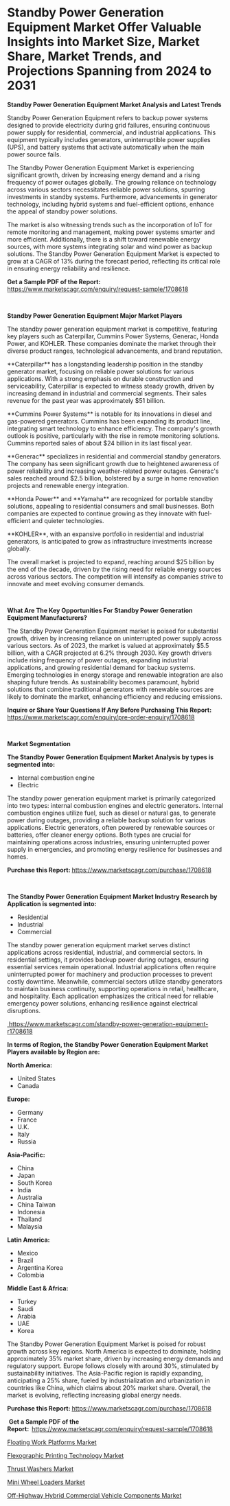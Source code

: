 <p><h1>Standby Power Generation Equipment Market Offer Valuable Insights into Market Size, Market Share, Market Trends, and Projections Spanning from 2024 to 2031</h1></p><p><strong>Standby Power Generation Equipment Market Analysis and Latest Trends</strong></p>
<p><p>Standby Power Generation Equipment refers to backup power systems designed to provide electricity during grid failures, ensuring continuous power supply for residential, commercial, and industrial applications. This equipment typically includes generators, uninterruptible power supplies (UPS), and battery systems that activate automatically when the main power source fails. </p><p>The Standby Power Generation Equipment Market is experiencing significant growth, driven by increasing energy demand and a rising frequency of power outages globally. The growing reliance on technology across various sectors necessitates reliable power solutions, spurring investments in standby systems. Furthermore, advancements in generator technology, including hybrid systems and fuel-efficient options, enhance the appeal of standby power solutions.</p><p>The market is also witnessing trends such as the incorporation of IoT for remote monitoring and management, making power systems smarter and more efficient. Additionally, there is a shift toward renewable energy sources, with more systems integrating solar and wind power as backup solutions. The Standby Power Generation Equipment Market is expected to grow at a CAGR of 13% during the forecast period, reflecting its critical role in ensuring energy reliability and resilience.</p></p>
<p><strong>Get a Sample PDF of the Report:&nbsp;</strong> <a href="https://www.marketscagr.com/enquiry/request-sample/1708618?utm_campaign=1278&utm_medium=2&utm_source=Github&utm_content=ia&utm_term=21102024&utm_id=standby-power-generation-equipment">https://www.marketscagr.com/enquiry/request-sample/1708618</a></p>
<p>&nbsp;</p>
<p><strong>Standby Power Generation Equipment Major Market Players</strong></p>
<p><p>The standby power generation equipment market is competitive, featuring key players such as Caterpillar, Cummins Power Systems, Generac, Honda Power, and KOHLER. These companies dominate the market through their diverse product ranges, technological advancements, and brand reputation.</p><p>**Caterpillar** has a longstanding leadership position in the standby generator market, focusing on reliable power solutions for various applications. With a strong emphasis on durable construction and serviceability, Caterpillar is expected to witness steady growth, driven by increasing demand in industrial and commercial segments. Their sales revenue for the past year was approximately $51 billion.</p><p>**Cummins Power Systems** is notable for its innovations in diesel and gas-powered generators. Cummins has been expanding its product line, integrating smart technology to enhance efficiency. The company's growth outlook is positive, particularly with the rise in remote monitoring solutions. Cummins reported sales of about $24 billion in its last fiscal year.</p><p>**Generac** specializes in residential and commercial standby generators. The company has seen significant growth due to heightened awareness of power reliability and increasing weather-related power outages. Generac's sales reached around $2.5 billion, bolstered by a surge in home renovation projects and renewable energy integration.</p><p>**Honda Power** and **Yamaha** are recognized for portable standby solutions, appealing to residential consumers and small businesses. Both companies are expected to continue growing as they innovate with fuel-efficient and quieter technologies.</p><p>**KOHLER**, with an expansive portfolio in residential and industrial generators, is anticipated to grow as infrastructure investments increase globally.</p><p>The overall market is projected to expand, reaching around $25 billion by the end of the decade, driven by the rising need for reliable energy sources across various sectors. The competition will intensify as companies strive to innovate and meet evolving consumer demands.</p></p>
<p>&nbsp;</p>
<p><strong>What Are The Key Opportunities For Standby Power Generation Equipment Manufacturers?</strong></p>
<p><p>The Standby Power Generation Equipment market is poised for substantial growth, driven by increasing reliance on uninterrupted power supply across various sectors. As of 2023, the market is valued at approximately $5.5 billion, with a CAGR projected at 6.2% through 2030. Key growth drivers include rising frequency of power outages, expanding industrial applications, and growing residential demand for backup systems. Emerging technologies in energy storage and renewable integration are also shaping future trends. As sustainability becomes paramount, hybrid solutions that combine traditional generators with renewable sources are likely to dominate the market, enhancing efficiency and reducing emissions.</p></p>
<p><strong>Inquire or Share Your Questions If Any Before Purchasing This Report:</strong> <a href="https://www.marketscagr.com/enquiry/pre-order-enquiry/1708618?utm_campaign=1278&utm_medium=2&utm_source=Github&utm_content=ia&utm_term=21102024&utm_id=standby-power-generation-equipment">https://www.marketscagr.com/enquiry/pre-order-enquiry/1708618</a></p>
<p>&nbsp;</p>
<p><strong>Market Segmentation</strong></p>
<p><strong>The Standby Power Generation Equipment Market Analysis by types is segmented into:</strong></p>
<p><ul><li>Internal combustion engine</li><li>Electric</li></ul></p>
<p><p>The standby power generation equipment market is primarily categorized into two types: internal combustion engines and electric generators. Internal combustion engines utilize fuel, such as diesel or natural gas, to generate power during outages, providing a reliable backup solution for various applications. Electric generators, often powered by renewable sources or batteries, offer cleaner energy options. Both types are crucial for maintaining operations across industries, ensuring uninterrupted power supply in emergencies, and promoting energy resilience for businesses and homes.</p></p>
<p><strong>Purchase this Report:&nbsp;</strong><a href="https://www.marketscagr.com/purchase/1708618?utm_campaign=1278&utm_medium=2&utm_source=Github&utm_content=ia&utm_term=21102024&utm_id=standby-power-generation-equipment">https://www.marketscagr.com/purchase/1708618</a></p>
<p>&nbsp;</p>
<p><strong>The Standby Power Generation Equipment Market Industry Research by Application is segmented into:</strong></p>
<p><ul><li>Residential</li><li>Industrial</li><li>Commercial</li></ul></p>
<p><p>The standby power generation equipment market serves distinct applications across residential, industrial, and commercial sectors. In residential settings, it provides backup power during outages, ensuring essential services remain operational. Industrial applications often require uninterrupted power for machinery and production processes to prevent costly downtime. Meanwhile, commercial sectors utilize standby generators to maintain business continuity, supporting operations in retail, healthcare, and hospitality. Each application emphasizes the critical need for reliable emergency power solutions, enhancing resilience against electrical disruptions.</p></p>
<p><a href="https://www.marketscagr.com/standby-power-generation-equipment-r1708618?utm_campaign=1278&utm_medium=2&utm_source=Github&utm_content=ia&utm_term=21102024&utm_id=standby-power-generation-equipment">&nbsp;https://www.marketscagr.com/standby-power-generation-equipment-r1708618</a></p>
<p><strong>In terms of Region, the Standby Power Generation Equipment Market Players available by Region are:</strong></p>
<p>
    <p> <strong> North America: </strong>
        <ul>
            <li>United States</li>
            <li>Canada</li>
        </ul>
        </p> 
    <p> <strong> Europe: </strong>
        <ul>
            <li>Germany</li>
            <li>France</li>
            <li>U.K.</li>
            <li>Italy</li>
            <li>Russia</li>
        </ul>
        </p> 
    <p> <strong> Asia-Pacific: </strong>
        <ul>
            <li>China</li>
            <li>Japan</li>
            <li>South Korea</li>
            <li>India</li>
            <li>Australia</li>
            <li>China Taiwan</li>
            <li>Indonesia</li>
            <li>Thailand</li>
            <li>Malaysia</li>
        </ul>
        </p> 
    <p> <strong> Latin America: </strong>
        <ul>
            <li>Mexico</li>
            <li>Brazil</li>
            <li>Argentina Korea</li>
            <li>Colombia</li>
        </ul>
        </p> 
    <p> <strong> Middle East & Africa: </strong>
        <ul>
            <li>Turkey</li>
            <li>Saudi</li>
            <li>Arabia</li>
            <li>UAE</li>
            <li>Korea</li>
        </ul>
    </p>
    </p>
<p><p>The Standby Power Generation Equipment Market is poised for robust growth across key regions. North America is expected to dominate, holding approximately 35% market share, driven by increasing energy demands and regulatory support. Europe follows closely with around 30%, stimulated by sustainability initiatives. The Asia-Pacific region is rapidly expanding, anticipating a 25% share, fueled by industrialization and urbanization in countries like China, which claims about 20% market share. Overall, the market is evolving, reflecting increasing global energy needs.</p></p>
<p><strong>Purchase this Report: </strong><a href="https://www.marketscagr.com/purchase/1708618?utm_campaign=1278&utm_medium=2&utm_source=Github&utm_content=ia&utm_term=21102024&utm_id=standby-power-generation-equipment">https://www.marketscagr.com/purchase/1708618</a></p>
<p>&nbsp;<strong>Get a Sample PDF of the Report:&nbsp;&nbsp;</strong><a href="https://www.marketscagr.com/enquiry/request-sample/1708618?utm_campaign=1278&utm_medium=2&utm_source=Github&utm_content=ia&utm_term=21102024&utm_id=standby-power-generation-equipment">https://www.marketscagr.com/enquiry/request-sample/1708618</a></p>
<p><strong></strong></p>
<p><p><a href="https://www.linkedin.com/pulse/global-floating-work-platforms-nexus-sector-confluences-regional-qlupc?utm_campaign=1278&utm_medium=2&utm_source=Github&utm_content=ia&utm_term=21102024&utm_id=standby-power-generation-equipment">Floating Work Platforms Market</a></p><p><a href="https://www.linkedin.com/pulse/global-flexographic-printing-technology-market-product-types-dxbic?utm_campaign=1278&utm_medium=2&utm_source=Github&utm_content=ia&utm_term=21102024&utm_id=standby-power-generation-equipment">Flexographic Printing Technology Market</a></p><p><a href="https://issuu.com/reportprime-2/docs/thrust-washers-market-size-2030.ppt_f8919f66dc7193?utm_campaign=1278&utm_medium=2&utm_source=Github&utm_content=ia&utm_term=21102024&utm_id=standby-power-generation-equipment">Thrust Washers Market</a></p><p><a href="https://github.com/indrystar/Market-Research-Report-List-5/blob/main/mini-wheel-loaders-market.md?utm_campaign=1278&utm_medium=2&utm_source=Github&utm_content=ia&utm_term=21102024&utm_id=standby-power-generation-equipment">Mini Wheel Loaders Market</a></p><p><a href="https://github.com/AKSHATREPORTPRIME/Market-Research-Report-List-6/blob/main/off-highway-hybrid-commercial-vehicle-components-market.md?utm_campaign=1278&utm_medium=2&utm_source=Github&utm_content=ia&utm_term=21102024&utm_id=standby-power-generation-equipment">Off-Highway Hybrid Commercial Vehicle Components Market</a></p></p>